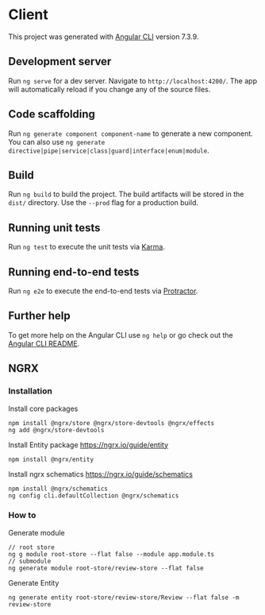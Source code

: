 # Client

This project was generated with [Angular CLI](https://github.com/angular/angular-cli) version 7.3.9.

## Development server

Run `ng serve` for a dev server. Navigate to `http://localhost:4200/`. The app will automatically reload if you change any of the source files.

## Code scaffolding

Run `ng generate component component-name` to generate a new component. You can also use `ng generate directive|pipe|service|class|guard|interface|enum|module`.

## Build

Run `ng build` to build the project. The build artifacts will be stored in the `dist/` directory. Use the `--prod` flag for a production build.

## Running unit tests

Run `ng test` to execute the unit tests via [Karma](https://karma-runner.github.io).

## Running end-to-end tests

Run `ng e2e` to execute the end-to-end tests via [Protractor](http://www.protractortest.org/).

## Further help

To get more help on the Angular CLI use `ng help` or go check out the [Angular CLI README](https://github.com/angular/angular-cli/blob/master/README.md).

## NGRX

### Installation

Install core packages

```
npm install @ngrx/store @ngrx/store-devtools @ngrx/effects
ng add @ngrx/store-devtools
```

Install Entity package
https://ngrx.io/guide/entity

```
npm install @ngrx/entity
```

Install ngrx schematics
https://ngrx.io/guide/schematics

```
npm install @ngrx/schematics
ng config cli.defaultCollection @ngrx/schematics
```

### How to

Generate module

```
// root store
ng g module root-store --flat false --module app.module.ts
// submodule
ng generate module root-store/review-store --flat false
```

Generate Entity

```
ng generate entity root-store/review-store/Review --flat false -m review-store
```
